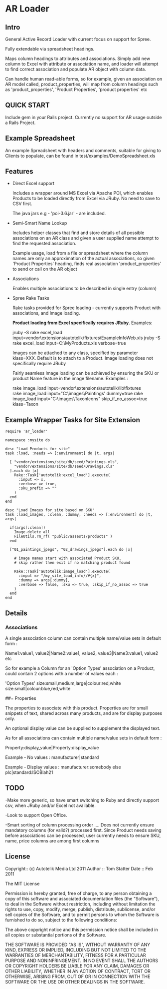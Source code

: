 # AR Loader

## Intro

General Active Record Loader with current focus on support for Spree.

Fully extendable via spreadsheet headings.

Maps column headings to attributes and associations. Simply add new column to Excel with
attribute or association name, and loader will attempt to
find correct association and populate AR object with column data.

Can handle human read-able forms, so for example, given an association on AR model called,
product_properties, will map from column headings such as 'product_properties',
'Product Properties', 'product properties'  etc

## QUICK START

Include gem in your Rails project. Currently no support for AR usage outside a Rails Project.

## Example Spreadsheet

  An example Spreadsheet with headers and comments, suitable for giving to Clients
  to populate, can be found in test/examples/DemoSpreadsheet.xls

## Features

- Direct Excel support

  Includes a wrapper around MS Excel via Apache POI, which
  enables Products to be loaded directly from Excel via JRuby. No need to save to CSV first.

  The java jars e.g - 'poi-3.6.jar' - are included.

- Semi-Smart Name Lookup

  Includes helper classes that find and store details of all possible associations on an AR class
  and given a user supplied name attempt to find the requested association.

  Example usage, load from a file or spreadsheet where the column names are only
  an approximation of the actual associations, so given 'Product Properties' heading,
  finds real association 'product_properties' to send or call on the AR object

- Associations

  Enables multiple associations to be described in single entry (column)

- Spree Rake Tasks

  Rake tasks provided for Spree loading - currently supports Product with associations,
  and Image loading.

  **Product loading from Excel specifically requires JRuby**. Examples:

    jruby -S rake excel_load input=vendor\extensions\autotelik\fixtures\ExampleInfoWeb.xls
    jruby -S rake excel_load input=C:\MyProducts.xls verbose=true

  Images can be attached to any class, specified by parameter klass=XXX.
  Default is to attach to a Product.
  Image loading does not specifically require JRuby

  Fairly seamless Image loading can be achieved by ensuring the SKU or product Name
  feature in the image filename. Examples :

    rake image_load input=vendor\extensions\autotelik\lib\fixtures\
    rake image_load input="C:\images\Paintings' dummy=true
    rake image_load input="C:\images\TaxonIcons" skip_if_no_assoc=true klass=Taxon

## Example Wrapper Tasks for Site Extension

    require 'ar_loader'

    namespace :mysite do

    desc "Load Products for site"
    task :load, :needs => [:environment] do |t, args|

      [ "vendor/extensions/site/db/seed/Paintings.xls",
        "vendor/extensions/site/db/seed/Drawings.xls"
      ].each do |x|
        Rake::Task['autotelik:excel_load'].execute(
          :input => x,
          :verbose => true,
          :sku_prefix => ""
        )
      end
    end

    desc "Load Images for site based on SKU"
    task :load_images, :clean, :dummy, :needs => [:environment] do |t, args|

      if(args[:clean])
        Image.delete_all
        FileUtils.rm_rf( "public/assests/products" )
      end

      ["01_paintings_jpegs", "02_drawings_jpegs"].each do |x|

        # image names start with associated Product SKU,
        # skip rather then exit if no matching product found

        Rake::Task['autotelik:image_load'].execute(
          :input => "/my_site_load_info//#{x}",
          :dummy => args[:dummy],
          :verbose => false, :sku => true, :skip_if_no_assoc => true
        )  
      end
    end

## Details

### Associations

A single association column can contain multiple name/value sets in default form :

  Name1:value1, value2|Name2:value1, value2, value3|Name3:value1, value2 etc

So for example a Column for an 'Option Types' association on a Product,
 could contain 2 options with a number of values each :

'Option Types'
  size:small,medium,large|colour:red,white
  size:small|colour:blue,red,white

##= Properties

The properties to associate with this product.
Properties are for small snippets of text, shared across many products,
and are for display purposes only.

An optional display value can be supplied to supplement the displayed text.

As for all associations can contain multiple name/value sets in default form :

  Property:display_value|Property:display_value

Example - No values :
  manufacturer|standard

Example - Display  values :
  manufacturer:somebody else plc|standard:ISOBlah21

## TODO

  -Make more generic, so have smart switching to Ruby and directly support csv,
  when JRuby and/or Excel not available.

  -Look to support Open Office.

  -Smart sorting of column processing order ....
  Does not currently ensure mandatory columns (for valid?) processed first.
  Since Product needs saving before associations can be processed, user currently
  needs to ensure SKU, name, price columns are among first columns

## License

Copyright:: (c) Autotelik Media Ltd 2011
Author ::   Tom Statter
Date ::     Feb 2011

The MIT License

Permission is hereby granted, free of charge, to any person obtaining a copy
of this software and associated documentation files (the "Software"), to deal
in the Software without restriction, including without limitation the rights
to use, copy, modify, merge, publish, distribute, sublicense, and/or sell
copies of the Software, and to permit persons to whom the Software is
furnished to do so, subject to the following conditions:

The above copyright notice and this permission notice shall be included in
all copies or substantial portions of the Software.

THE SOFTWARE IS PROVIDED "AS IS", WITHOUT WARRANTY OF ANY KIND, EXPRESS OR
IMPLIED, INCLUDING BUT NOT LIMITED TO THE WARRANTIES OF MERCHANTABILITY,
FITNESS FOR A PARTICULAR PURPOSE AND NONINFRINGEMENT. IN NO EVENT SHALL THE
AUTHORS OR COPYRIGHT HOLDERS BE LIABLE FOR ANY CLAIM, DAMAGES OR OTHER
LIABILITY, WHETHER IN AN ACTION OF CONTRACT, TORT OR OTHERWISE, ARISING FROM,
OUT OF OR IN CONNECTION WITH THE SOFTWARE OR THE USE OR OTHER DEALINGS IN
THE SOFTWARE.